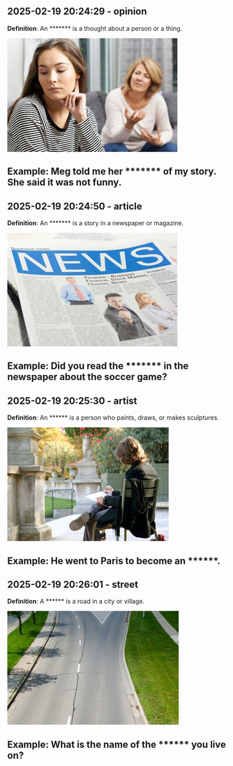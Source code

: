 ## 2025-02-19 20:24:29 - opinion
**Definition**: An ******* is a thought about a person or a thing.

![Image](https://raw.githubusercontent.com/toledorodrigow/Anki-Flashcard/main/English/images/opinion_20250219202429.jpg)

**Example**: Meg told me her ******* of my story. She said it was not funny.
---
## 2025-02-19 20:24:50 - article
**Definition**: An ******* is a story in a newspaper or magazine.

![Image](https://raw.githubusercontent.com/toledorodrigow/Anki-Flashcard/main/English/images/article_20250219202450.jpg)

**Example**: Did you read the ******* in the newspaper about the soccer game?
---
## 2025-02-19 20:25:30 - artist
**Definition**: An ****** is a person who paints, draws, or makes sculptures.

![Image](https://raw.githubusercontent.com/toledorodrigow/Anki-Flashcard/main/English/images/artist_20250219202530.jpg)

**Example**: He went to Paris to become an ******.
---
## 2025-02-19 20:26:01 - street
**Definition**: A ****** is a road in a city or village.

![Image](https://raw.githubusercontent.com/toledorodrigow/Anki-Flashcard/main/English/images/street_20250219202601.jpg)

**Example**: What is the name of the ****** you live on?
---
